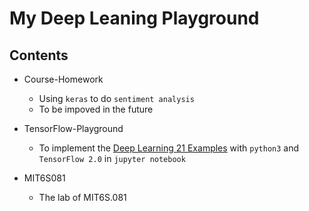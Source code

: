 My Deep Leaning Playground
==========================

Contents
--------

- Course-Homework
	- Using `keras` to do `sentiment analysis`
	- To be impoved in the future
	
- TensorFlow-Playground
	- To implement the [Deep Learning 21 Examples](https://github.com/hzy46/Deep-Learning-21-Examples/tree/master) with `python3` and `TensorFlow 2.0` in `jupyter notebook`

- MIT6S081
	- The lab of MIT6S.081